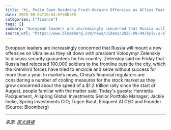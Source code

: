 ```yaml
---
title: "Xi, Putin Seen Readying Fresh Ukraine Offensive as Allies Fear Escalation | The Pulse 9/04/2025"
date: 2025-09-04T10:53:57+08:00
categories: ["finance"]
tags: []
summary: "European leaders are increasingly concerned that Russia will mount a new offensive on Ukraine as they sit down with president Volodymyr Zelenskiy to discuss security guarantees for his country. Zelens"
source_url: "https://www.bloomberg.com/news/videos/2025-09-04/kyiv-s-allies-fear-putin-mulls-new-assault-the-pulse-video"
---
```


European leaders are increasingly concerned that Russia will mount a new offensive on Ukraine as they sit down with president Volodymyr Zelenskiy to discuss security guarantees for his country. Zelenskiy said on Friday that Russia had relocated 100,000 soldiers to the frontline outside the city, which the Kremlin’s forces have tried to encircle and seize without success for more than a year. In markets news, China’s financial regulators are considering a number of cooling measures for the stock market as they grow concerned about the speed of a $1.2 trillion rally since the start of August, people familiar with the matter said. Today's guests: Henrietta Pacquement, Allspring Global Investments Senior Portfolio Manager; Jackie Ineke, Spring Investments CIO; Tugce Bulut, Eloquent AI CEO and Founder (Source: Bloomberg)

---

*来源: [原文链接](https://www.bloomberg.com/news/videos/2025-09-04/kyiv-s-allies-fear-putin-mulls-new-assault-the-pulse-video)*

